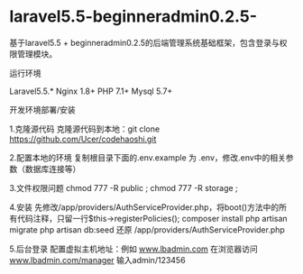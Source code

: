 # laravel5.5-beginneradmin0.2.5-
基于laravel5.5 + beginneradmin0.2.5的后端管理系统基础框架，包含登录与权限管理模块。

运行环境

Laravel5.5.*
Nginx 1.8+
PHP 7.1+
Mysql 5.7+

开发环境部署/安装

1.克隆源代码
克隆源代码到本地：git clone https://github.com/Ucer/codehaoshi.git

2.配置本地的环境
复制根目录下面的.env.example 为 .env，修改.env中的相关参数（数据库连接等）

3.文件权限问题
chmod 777 -R public ;
chmod 777 -R storage ;

4.安装
先修改/app/providers/AuthServiceProvider.php，将boot()方法中的所有代码注释，只留一行$this->registerPolicies();
composer install
php artisan migrate
php artisan db:seed
还原 /app/providers/AuthServiceProvider.php

5.后台登录
配置虚拟主机地址：例如 www.lbadmin.com
在浏览器访问 www.lbadmin.com/manager
输入admin/123456
